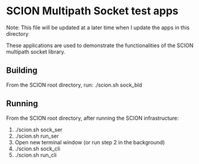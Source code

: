 # SCION Multipath Socket test apps

Note: This file will be updated at a later time when I update the apps
      in this directory

These applications are used to demonstrate the functionalities of the
SCION multipath socket library.

## Building
From the SCION root directory, run:
./scion.sh sock_bld

## Running
From the SCION root directory, after running the SCION infrastructure:
1. ./scion.sh sock_ser
2. ./scion.sh run_ser
3. Open new terminal window (or run step 2 in the background)
4. ./scion.sh sock_cli
5. ./scion.sh run_cli
